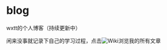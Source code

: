 # blog
wxtt的个人博客（持续更新中）

闲来没事就记录下自己的学习过程，点击![Wiki](https://github.com/wxtt-github/blog/wiki)浏览我的所有文章
